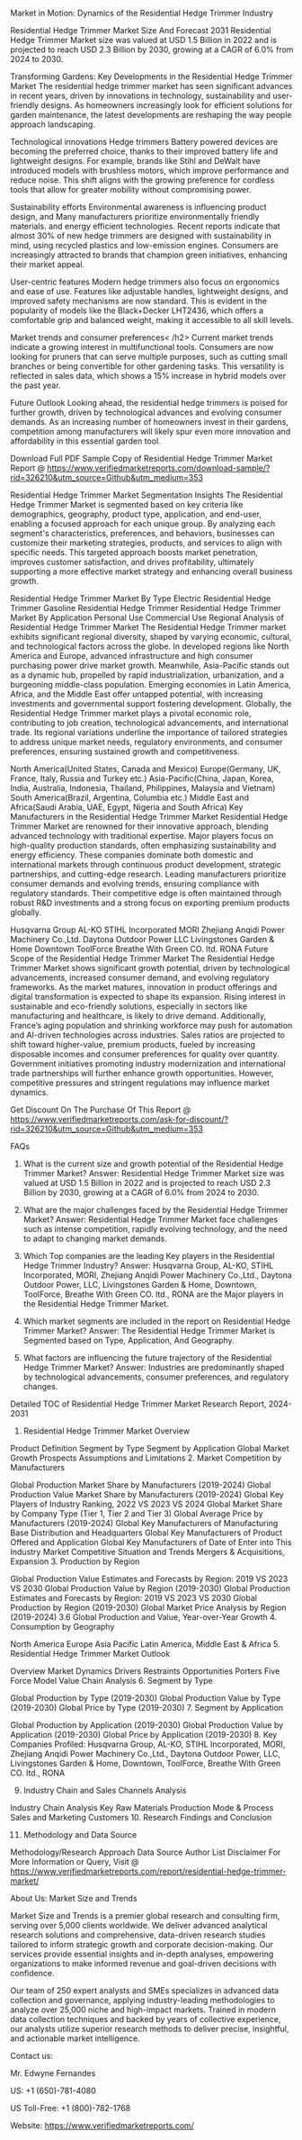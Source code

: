 Market in Motion: Dynamics of the Residential Hedge Trimmer Industry


Residential Hedge Trimmer Market Size And Forecast 2031
Residential Hedge Trimmer Market size was valued at USD 1.5 Billion in 2022 and is projected to reach USD 2.3 Billion by 2030, growing at a CAGR of 6.0% from 2024 to 2030.

Transforming Gardens: Key Developments in the Residential Hedge Trimmer Market
The residential hedge trimmer market has seen significant advances in recent years, driven by innovations in technology, sustainability and user-friendly designs. As homeowners increasingly look for efficient solutions for garden maintenance, the latest developments are reshaping the way people approach landscaping.

Technological innovations
Hedge trimmers Battery powered devices are becoming the preferred choice, thanks to their improved battery life and lightweight designs. For example, brands like Stihl and DeWalt have introduced models with brushless motors, which improve performance and reduce noise. This shift aligns with the growing preference for cordless tools that allow for greater mobility without compromising power.

Sustainability efforts
Environmental awareness is influencing product design, and Many manufacturers prioritize environmentally friendly materials. and energy efficient technologies. Recent reports indicate that almost 30% of new hedge trimmers are designed with sustainability in mind, using recycled plastics and low-emission engines. Consumers are increasingly attracted to brands that champion green initiatives, enhancing their market appeal.

User-centric features
Modern hedge trimmers also focus on ergonomics and ease of use. Features like adjustable handles, lightweight designs, and improved safety mechanisms are now standard. This is evident in the popularity of models like the Black+Decker LHT2436, which offers a comfortable grip and balanced weight, making it accessible to all skill levels.

Market trends and consumer preferences< /h2>
Current market trends indicate a growing interest in multifunctional tools. Consumers are now looking for pruners that can serve multiple purposes, such as cutting small branches or being convertible for other gardening tasks. This versatility is reflected in sales data, which shows a 15% increase in hybrid models over the past year.

Future Outlook
Looking ahead, the residential hedge trimmers is poised for further growth, driven by technological advances and evolving consumer demands. As an increasing number of homeowners invest in their gardens, competition among manufacturers will likely spur even more innovation and affordability in this essential garden tool.

Download Full PDF Sample Copy of Residential Hedge Trimmer Market Report @ https://www.verifiedmarketreports.com/download-sample/?rid=326210&utm_source=Github&utm_medium=353

Residential Hedge Trimmer Market Segmentation Insights
The Residential Hedge Trimmer Market is segmented based on key criteria like demographics, geography, product type, application, and end-user, enabling a focused approach for each unique group. By analyzing each segment's characteristics, preferences, and behaviors, businesses can customize their marketing strategies, products, and services to align with specific needs. This targeted approach boosts market penetration, improves customer satisfaction, and drives profitability, ultimately supporting a more effective market strategy and enhancing overall business growth.

Residential Hedge Trimmer Market By Type
Electric Residential Hedge Trimmer
Gasoline Residential Hedge Trimmer
Residential Hedge Trimmer Market By Application
Personal Use
Commercial Use
Regional Analysis of Residential Hedge Trimmer Market
The Residential Hedge Trimmer market exhibits significant regional diversity, shaped by varying economic, cultural, and technological factors across the globe. In developed regions like North America and Europe, advanced infrastructure and high consumer purchasing power drive market growth. Meanwhile, Asia-Pacific stands out as a dynamic hub, propelled by rapid industrialization, urbanization, and a burgeoning middle-class population. Emerging economies in Latin America, Africa, and the Middle East offer untapped potential, with increasing investments and governmental support fostering development. Globally, the Residential Hedge Trimmer market plays a pivotal economic role, contributing to job creation, technological advancements, and international trade. Its regional variations underline the importance of tailored strategies to address unique market needs, regulatory environments, and consumer preferences, ensuring sustained growth and competitiveness.

North America(United States, Canada and Mexico)
Europe(Germany, UK, France, Italy, Russia and Turkey etc.)
Asia-Pacific(China, Japan, Korea, India, Australia, Indonesia, Thailand, Philippines, Malaysia and Vietnam)
South America(Brazil, Argentina, Columbia etc.)
Middle East and Africa(Saudi Arabia, UAE, Egypt, Nigeria and South Africa)
Key Manufacturers in the Residential Hedge Trimmer Market
Residential Hedge Trimmer Market are renowned for their innovative approach, blending advanced technology with traditional expertise. Major players focus on high-quality production standards, often emphasizing sustainability and energy efficiency. These companies dominate both domestic and international markets through continuous product development, strategic partnerships, and cutting-edge research. Leading manufacturers prioritize consumer demands and evolving trends, ensuring compliance with regulatory standards. Their competitive edge is often maintained through robust R&D investments and a strong focus on exporting premium products globally.

Husqvarna Group
AL-KO
STIHL Incorporated
MORI
Zhejiang Anqidi Power Machinery Co.,Ltd.
Daytona Outdoor Power
LLC
Livingstones Garden & Home
Downtown
ToolForce
Breathe With Green CO. ltd.
RONA
Future Scope of the Residential Hedge Trimmer Market
The Residential Hedge Trimmer Market shows significant growth potential, driven by technological advancements, increased consumer demand, and evolving regulatory frameworks. As the market matures, innovation in product offerings and digital transformation is expected to shape its expansion. Rising interest in sustainable and eco-friendly solutions, especially in sectors like manufacturing and healthcare, is likely to drive demand. Additionally, France’s aging population and shrinking workforce may push for automation and AI-driven technologies across industries. Sales ratios are projected to shift toward higher-value, premium products, fueled by increasing disposable incomes and consumer preferences for quality over quantity. Government initiatives promoting industry modernization and international trade partnerships will further enhance growth opportunities. However, competitive pressures and stringent regulations may influence market dynamics.

Get Discount On The Purchase Of This Report @ https://www.verifiedmarketreports.com/ask-for-discount/?rid=326210&utm_source=Github&utm_medium=353

FAQs
1. What is the current size and growth potential of the Residential Hedge Trimmer Market?
Answer: Residential Hedge Trimmer Market size was valued at USD 1.5 Billion in 2022 and is projected to reach USD 2.3 Billion by 2030, growing at a CAGR of 6.0% from 2024 to 2030.

2. What are the major challenges faced by the Residential Hedge Trimmer Market?
Answer: Residential Hedge Trimmer Market face challenges such as intense competition, rapidly evolving technology, and the need to adapt to changing market demands.

3. Which Top companies are the leading Key players in the Residential Hedge Trimmer Industry?
Answer: Husqvarna Group, AL-KO, STIHL Incorporated, MORI, Zhejiang Anqidi Power Machinery Co.,Ltd., Daytona Outdoor Power, LLC, Livingstones Garden & Home, Downtown, ToolForce, Breathe With Green CO. ltd., RONA are the Major players in the Residential Hedge Trimmer Market.

4. Which market segments are included in the report on Residential Hedge Trimmer Market?
Answer: The Residential Hedge Trimmer Market is Segmented based on Type, Application, And Geography.

5. What factors are influencing the future trajectory of the Residential Hedge Trimmer Market?
Answer: Industries are predominantly shaped by technological advancements, consumer preferences, and regulatory changes.

Detailed TOC of Residential Hedge Trimmer Market Research Report, 2024-2031
1. Residential Hedge Trimmer Market Overview

Product Definition
Segment by Type
Segment by Application
Global Market Growth Prospects
Assumptions and Limitations
2. Market Competition by Manufacturers

Global Production Market Share by Manufacturers (2019-2024)
Global Production Value Market Share by Manufacturers (2019-2024)
Global Key Players of Industry Ranking, 2022 VS 2023 VS 2024
Global Market Share by Company Type (Tier 1, Tier 2 and Tier 3)
Global Average Price by Manufacturers (2019-2024)
Global Key Manufacturers of Manufacturing Base Distribution and Headquarters
Global Key Manufacturers of Product Offered and Application
Global Key Manufacturers of Date of Enter into This Industry
Market Competitive Situation and Trends
Mergers & Acquisitions, Expansion
3. Production by Region

Global Production Value Estimates and Forecasts by Region: 2019 VS 2023 VS 2030
Global Production Value by Region (2019-2030)
Global Production Estimates and Forecasts by Region: 2019 VS 2023 VS 2030
Global Production by Region (2019-2030)
Global Market Price Analysis by Region (2019-2024) 3.6 Global Production and Value, Year-over-Year Growth
4. Consumption by Geography

North America
Europe
Asia Pacific
Latin America, Middle East & Africa
5. Residential Hedge Trimmer Market Outlook

Overview
Market Dynamics
Drivers
Restraints
Opportunities
Porters Five Force Model
Value Chain Analysis 
6. Segment by Type

Global Production by Type (2019-2030)
Global Production Value by Type (2019-2030)
Global Price by Type (2019-2030)
7. Segment by Application

Global Production by Application (2019-2030)
Global Production Value by Application (2019-2030)
Global Price by Application (2019-2030)
8. Key Companies Profiled: Husqvarna Group, AL-KO, STIHL Incorporated, MORI, Zhejiang Anqidi Power Machinery Co.,Ltd., Daytona Outdoor Power, LLC, Livingstones Garden & Home, Downtown, ToolForce, Breathe With Green CO. ltd., RONA

9. Industry Chain and Sales Channels Analysis

Industry Chain Analysis
Key Raw Materials
Production Mode & Process
Sales and Marketing
Customers
10. Research Findings and Conclusion

11. Methodology and Data Source

Methodology/Research Approach
Data Source
Author List
Disclaimer
For More Information or Query, Visit @ https://www.verifiedmarketreports.com/report/residential-hedge-trimmer-market/

About Us: Market Size and Trends

Market Size and Trends is a premier global research and consulting firm, serving over 5,000 clients worldwide. We deliver advanced analytical research solutions and comprehensive, data-driven research studies tailored to inform strategic growth and corporate decision-making. Our services provide essential insights and in-depth analyses, empowering organizations to make informed revenue and goal-driven decisions with confidence.

Our team of 250 expert analysts and SMEs specializes in advanced data collection and governance, applying industry-leading methodologies to analyze over 25,000 niche and high-impact markets. Trained in modern data collection techniques and backed by years of collective experience, our analysts utilize superior research methods to deliver precise, insightful, and actionable market intelligence.

Contact us:

Mr. Edwyne Fernandes

US: +1 (650)-781-4080

US Toll-Free: +1 (800)-782-1768

Website: https://www.verifiedmarketreports.com/
